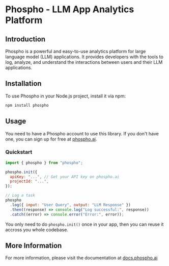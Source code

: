 # Phospho - LLM App Analytics Platform

## Introduction

Phospho is a powerful and easy-to-use analytics platform for large language model (LLM) applications. It provides developers with the tools to log, analyze, and understand the interactions between users and their LLM applications.

## Installation

To use Phospho in your Node.js project, install it via npm:

```bash
npm install phospho
```

## Usage

You need to have a Phospho account to use this library. If you don't have one, you can sign up for free at [phospho.ai](https://phospho.ai).

### Quickstart

```javascript
import { phospho } from "phospho";

phospho.init({
  apiKey: "...", // Get your API key on phospho.ai
  projectId: "...",
});

// Log a task
phospho
  .log({ input: "User Query", output: "LLM Response" })
  .then((response) => console.log("Log successful:", response))
  .catch((error) => console.error("Error:", error));
```

You only need to do `phospho.init()` once in your app, then you can reuse it accross you whole codebase.

## More Information

For more information, please visit the documentation at [docs.phospho.ai](https://docs.phospho.ai)
